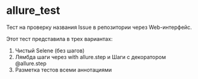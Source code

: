 # allure_test

Тест на проверку названия Issue в репозитории через Web-интерфейс.

Этот тест представила в трех вариантах:
1. Чистый Selene (без шагов)
2. Лямбда шаги через with allure.step и Шаги с декоратором @allure.step
3. Разметка тестов всеми аннотациями